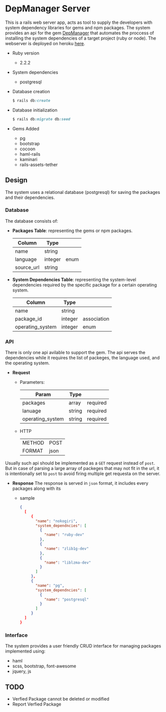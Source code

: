 # DepManager Server

This is a rails web server app, acts as tool to supply the developers with system dependency libraries for gems and npm packages. The system provides an api for the gem [DepManager](https://github.com/mohameddiaa27/dep_manager) that automates the proccess of installing the system dependencies of a target project (ruby or node). The webserver is deployed on heroku [here](https://dep-manager.herokuapp.com).

* Ruby version
	- 2.2.2
* System dependencies
	- postgresql
* Database creation

	```ruby
	$ rails db:create
	```
* Database initialization

	```ruby
	$ rails db:migrate db:seed
	```
* Gems Added
	- pg
	- bootstrap
	- cocoon
	- haml-rails
	- kaminari
	- rails-assets-tether

## Design
The system uses a relational database (postgresql) for saving the packages and their dependencies.

### Database
The database consists of:

- **Packages Table**: representing the gems or npm packages.

	| Column     | Type    |      |
	|------------|---------|------|
	| name       | string  |      |
	| language   | integer | enum |
	| source_url | string  |      |

- **System Dependencies Table**: representing the system-level dependencies required by the specific package for a certain operating system.

	| Column           | Type    |             |
	|------------------|---------|-------------|
	| name             | string  |             |
	| package_id       | integer | association |
	| operating_system | integer | enum        |


### API
There is only one api avilable to support the gem. The api serves the dependencies while it requires the list of packeges, the language used, and the operating system.

- **Request**
	- Parameters:

		| Param           	| Type    |          |
		|-------------------|---------|----------|
		| packages       	| array  	| required |
		| lanuage      		| string  | required |
		| operating_system 	| string 	| required |

	- HTTP

		|        |      |   
		|--------|------|
		| METHOD | POST |
		| FORMAT | json |

Usually such api should be implemented as a `GET` request instead of `post`. But in case of parsing a large array of packeges that may not fit in the url, it is intentionally set to `post` to avoid firing multiple get requesta on the server.

- **Response**
	The response is served in `json` format, it includes every packages along with its 
	- sample

		```json
		{
		  [
		     {
		       "name": "nokogiri",
		       "system_dependncies": [
		         {
		           "name": "ruby-dev"
		         },
		         {
		           "name": "zlib1g-dev"
		         },
		         {
		           "name": "liblzma-dev"
		         }
		       ]
		     },
		     {
		       "name": "pg",
		       "system_dependncies": [
		         {
		           "name": "postgresql"
		         }
		       ]
		     }
		  ]
		}
		```

### Interface
The system provides a user friendly CRUD interface for managing packages implemented using:

- haml
- scss, bootstrap, font-awesome
- jquery, js

## TODO

- Verfied Package cannot be deleted or modified
- Report Verfied Package